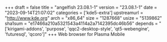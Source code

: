 +++
draft = false
title = "angelfish 23.08.1-1"
version = "23.08.1-1"
date = "2023-09-14T21:07:02"
categories = ['kde5-extra']
upstreamurl = "http://www.kde.org"
arch = "x86_64"
size = "1287668"
usize = "5139862"
sha1sum = "e17466a210a5321543a4114a2a7142395dc46b56"
depends = "['kirigami-addons', 'purpose', 'qqc2-desktop-style', 'qt5-webengine', 'futuresql', 'qcoro']"
+++
Web browser for Plasma Mobile